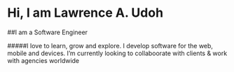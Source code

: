 # Hi, I am Lawrence A. Udoh

##I am a Software Engineer

#####I love to learn, grow and explore. I develop software for the web, mobile and devices. I’m currently looking to collaboorate with clients & work with agencies worldwide
<!--
**UdohLawrence/UdohLawrence** is a ✨ _special_ ✨ repository because its `README.md` (this file) appears on your GitHub profile.

Here are some ideas to get you started:

- 🔭 I’m currently working on ...
- 🌱 I’m currently learning ...
- 👯 I’m looking to collaborate on ...
- 🤔 I’m looking for help with ...
- 💬 Ask me about ...
- 📫 How to reach me: ...
- 😄 Pronouns: ...
- ⚡ Fun fact: ...
-->
